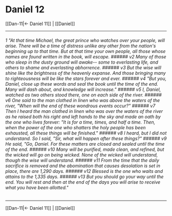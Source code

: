 # Daniel 12

[[Dan-11|← Daniel 11]] | [[Daniel]]
***

###### 1 "At that time Michael, the great prince who watches over your people, will arise. There will be a time of distress unlike any other from the nation's beginning up to that time. But at that time your own people, all those whose names are found written in the book, will escape. ###### v2 Many of those who sleep in the dusty ground will awake-- some to everlasting life, and others to shame and everlasting abhorrence. ###### v3 But the wise will shine like the brightness of the heavenly expanse. And those bringing many to righteousness will be like the stars forever and ever. ###### v4 "But you, Daniel, close up these words and seal the book until the time of the end. Many will dash about, and knowledge will increase." ###### v5 I, Daniel, watched as two others stood there, one on each side of the river. ###### v6 One said to the man clothed in linen who was above the waters of the river, "When will the end of these wondrous events occur?" ###### v7 Then I heard the man clothed in linen who was over the waters of the river as he raised both his right and left hands to the sky and made an oath by the one who lives forever: "It is for a time, times, and half a time. Then, when the power of the one who shatters the holy people has been exhausted, all these things will be finished." ###### v8 I heard, but I did not understand. So I said, "Sir, what will happen after these things?" ###### v9 He said, "Go, Daniel. For these matters are closed and sealed until the time of the end. ###### v10 Many will be purified, made clean, and refined, but the wicked will go on being wicked. None of the wicked will understand, though the wise will understand. ###### v11 From the time that the daily sacrifice is removed and the abomination that causes desolation is set in place, there are 1,290 days. ###### v12 Blessed is the one who waits and attains to the 1,335 days. ###### v13 But you should go your way until the end. You will rest and then at the end of the days you will arise to receive what you have been allotted."

***
[[Dan-11|← Daniel 11]] | [[Daniel]]
